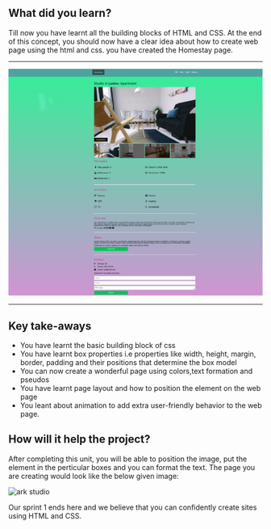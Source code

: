 ## What did you learn?

Till now you have learnt all the building blocks of HTML and CSS.
At the end of this concept, you should now have a clear idea about how to create web page using the html and css. you have created the Homestay page.

---
![final image](https://raw.githubusercontent.com/greyatom-school/the-minerva-project/master/FEWD/sprint_1/2.Basics_of_CSS/images/final.png)

---
## Key take-aways

- You have learnt the basic building block of css
- You have learnt box properties i.e properties like width, height, margin, border, padding and their positions that determine the box model
- You can now create a wonderful page using colors,text formation and pseudos
- You have learnt page layout and how to position the element on the web page
- You leant about animation to add extra user-friendly behavior to the web page.

## How will it help the project?

After completing this unit, you will be able to position the image, put the element in the perticular boxes and you can format the text. The page you are creating would look like the below given image:

![ark studio](https://github.com/greyatom-school/the-minerva-project/raw/master/FEWD/sprint_1/project/img/template.jpg)

Our sprint 1 ends here and we believe that you can confidently create sites using HTML and CSS.
